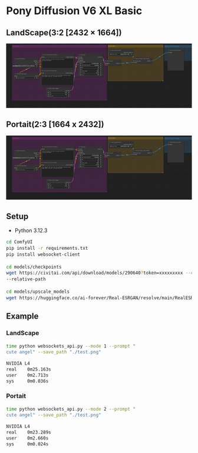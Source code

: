 # Pony Diffusion V6 XL Basic

## LandScape(3:2 [2432 × 1664])
![image](./landscape/workflow.png)

## Portait(2:3 [1664 x 2432])
![image](./portait/workflow.png)


## Setup
- Python 3.12.3
```bash
cd ComfyUI
pip install -r requirements.txt
pip install websocket-client

cd models/checkpoints
wget https://civitai.com/api/download/models/290640?token=xxxxxxxxx --content-disposition
--relative-path

cd models/upscale_models
wget https://huggingface.co/ai-forever/Real-ESRGAN/resolve/main/RealESRGAN_x2.pth
```

## Example
### LandScape
```bash
time python websockets_api.py --mode 1 --prompt "
cute angel" --save_path "./test.png"
```
```
NVIDIA L4
real    0m25.163s
user    0m2.713s
sys     0m0.036s
```
### Portait
```bash
time python websockets_api.py --mode 2 --prompt "
cute angel" --save_path "./test.png"
```
```
NVIDIA L4
real    0m23.289s
user    0m2.660s
sys     0m0.024s
```
